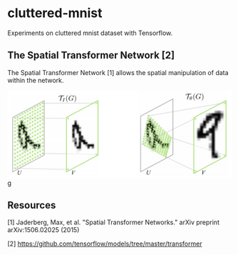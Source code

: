 # cluttered-mnist
Experiments on cluttered mnist dataset with Tensorflow.

## The Spatial Transformer Network [2]
The Spatial Transformer Network [1] allows the spatial manipulation of data within the network.

![](assets/spatial_transformer.png)g


## Resources

[1] Jaderberg, Max, et al. "Spatial Transformer Networks." arXiv preprint arXiv:1506.02025 (2015)

[2] https://github.com/tensorflow/models/tree/master/transformer
